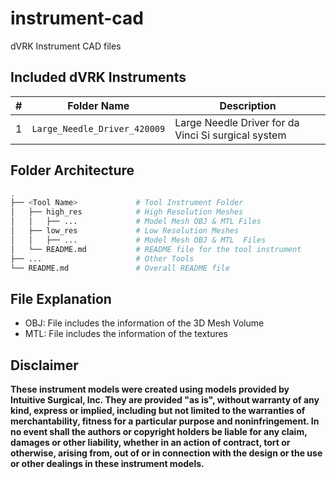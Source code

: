 # instrument-cad
dVRK Instrument CAD files

## Included dVRK Instruments

| # | Folder Name                  | Description                                          |
|---|------------------------------|------------------------------------------------------|
| 1 | `Large_Needle_Driver_420009` | Large Needle Driver for da Vinci Si surgical system  |


## Folder Architecture

```bash
.
├── <Tool Name>             # Tool Instrument Folder
│   ├── high_res            # High Resolution Meshes 
│   │   ├── ...             # Model Mesh OBJ & MTL Files 
│   ├── low_res             # Low Resolution Meshes
│   │   ├── ...             # Model Mesh OBJ & MTL  Files 
│   └── README.md           # README file for the tool instrument
├── ...                     # Other Tools
└── README.md               # Overall README file
```

## File Explanation

- OBJ: File includes the information of the 3D Mesh Volume
- MTL: File includes the information of the textures

## Disclaimer

**These instrument models were created using models provided by Intuitive Surgical, Inc. 
They are provided "as is", without warranty of any kind, express or implied, including but 
not limited to the warranties of merchantability, fitness for a particular purpose and noninfringement. 
In no event shall the authors or copyright holders be liable for any claim, damages or other liability, 
whether in an action of contract, tort or otherwise, arising from, out of or in connection with the design 
or the use or other dealings in these instrument models.**



